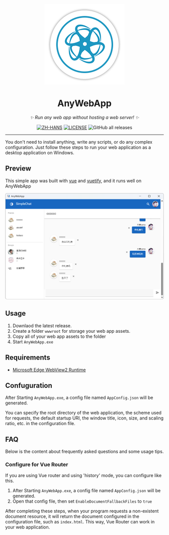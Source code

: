 
<div align="center">

![icon](assets/icon256.png)

# AnyWebApp

_✨ Run any web app without hosting a web server! ✨_

[![ZH-HANS](https://img.shields.io/badge/中文-简体-red)](README.zh.md)
[![LICENSE](https://img.shields.io/github/license/SlimeNull/AnyWebApp)](/LICENSE)
![GitHub all releases](https://img.shields.io/github/downloads/SlimeNull/AnyWebApp/total)


</div>

---

You don't need to install anything, write any scripts, or do any complex configuration. 
Just follow these steps to run your web application as a desktop application on Windows.

## Preview

This simple app was built with [vue](https://vuejs.org/) and [vuetify](https://vuetifyjs.com/), and it runs well on AnyWebApp

![preview](assets/preview1.png)


## Usage

1. Downlaod the latest release.
2. Create a folder `wwwroot` for storage your web app assets.
3. Copy all of your web app assets to the folder
4. Start `AnyWebApp.exe`

## Requirements

- [Microsoft Edge WebView2 Runtime](https://learn.microsoft.com/en-us/microsoft-edge/webview2/)

## Confuguration

After Starting `AnyWebApp.exe`, a config file named `AppConfig.json` will be generated.

You can specify the root directory of the web application, 
the scheme used for requests, the default startup URI, 
the window title, icon, size, and scaling ratio, etc. in the configuration file.


## FAQ

Below is the content about frequently asked questions and some usage tips.

### Configure for Vue Router

If you are using Vue router and using 'history' mode, you can configure like this.

1. After Starting `AnyWebApp.exe`, a config file named `AppConfig.json` will be generated.
2. Open that config file, then set `EnableDocumentFallbackFiles` to `true`

After completing these steps, when your program requests a non-existent document resource, 
it will return the document configured in the configuration file, such as `index.html`. 
This way, Vue Router can work in your web application.
